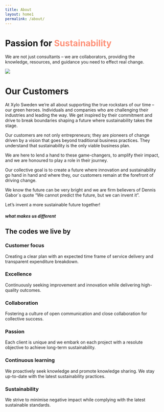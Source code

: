 ```yaml
---
title: About
layout: home1
permalink: /about/
---
```


# Passion for <font color="#fe9178">Sustainability</font>

We are not just consultants – we are collaborators, providing the knowledge, resources, and guidance you need to effect real change.

 ![](/assets/images/desert-walk.jpg)

# Our Customers

At Xylo Sweden we’re all about supporting the true rockstars of our time – our green heroes. Individuals and companies who are challenging their industries and leading the way. We get inspired by their commitment and drive to break boundaries shaping a future where sustainability takes the stage.

Our customers are not only entrepreneurs; they are pioneers of change driven by a vision that goes beyond traditional business practices. They understand that sustainability is the only viable business plan.

We are here to lend a hand to these game-changers, to amplify their impact, and we are honoured to play a role in their journey.

Our collective goal is to create a future where innovation and sustainability go hand in hand and where they, our customers remain at the forefront of driving change.

We know the future can be very bright and we are firm believers of Dennis Gabor´s quote “We cannot predict the future, but we can invent it”.

Let’s invent a more sustainable future together!

##### what makes us different

## The codes we live by

###  Customer focus  
 
Creating a clear plan with an expected time frame of service delivery and transparent expenditure breakdown.

###  Excellence  
 
Continuously seeking improvement and innovation while delivering high-quality outcomes.

###  Collaboration  
 
Fostering a culture of open communication and close collaboration for collective success.

###  Passion  
 
Each client is unique and we embark on each project with a resolute objective to achieve long-term sustainability.

###  Continuous learning  

We proactively seek knowledge and promote knowledge sharing. We stay up-to-date with the latest sustainability practices.

###  Sustainability  
 
We strive to minimise negative impact while complying with the latest sustainable standards.

